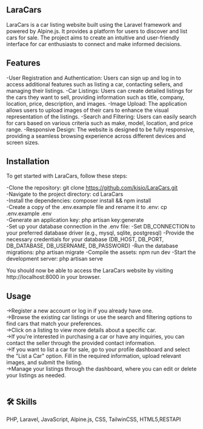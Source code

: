 ## LaraCars

LaraCars is a car listing website built using the Laravel framework and powered by Alpine.js. It provides a platform for users to discover and list cars for sale. The project aims to create an intuitive and user-friendly interface for car enthusiasts to connect and make informed decisions.




## Features


-User Registration and Authentication: Users can sign up and log in to access additional features such as listing a car, contacting sellers, and managing their listings.
-Car Listings: Users can create detailed listings for the cars they want to sell, providing information such as title, company, location, price, description, and images.
-Image Upload: The application allows users to upload images of their cars to enhance the visual representation of the listings.
-Search and Filtering: Users can easily search for cars based on various criteria such as make, model, location, and price range.
-Responsive Design: The website is designed to be fully responsive, providing a seamless browsing experience across different devices and screen sizes.

## Installation 

To get started with LaraCars, follow these steps:

-Clone the repository: git clone https://github.com/kisio/LaraCars.git <br>
-Navigate to the project directory: cd LaraCars<br>
-Install the dependencies: composer install && npm install<br>
-Create a copy of the .env.example file and rename it to .env: cp .env.example .env<br>
-Generate an application key: php artisan key:generate<br>
-Set up your database connection in the .env file:
-Set DB_CONNECTION to your preferred database driver (e.g., mysql, sqlite, postgresql)
-Provide the necessary credentials for your database (DB_HOST, DB_PORT, DB_DATABASE, DB_USERNAME, DB_PASSWORD)
-Run the database migrations: php artisan migrate
-Compile the assets: npm run dev
-Start the development server: php artisan serve

You should now be able to access the LaraCars website by visiting http://localhost:8000 in your browser.
## Usage

->Register a new account or log in if you already have one.<br>
->Browse the existing car listings or use the search and filtering options to find cars that match your preferences.<br>
->Click on a listing to view more details about a specific car.<br>
->If you're interested in purchasing a car or have any inquiries, you can contact the seller through the provided contact information.<br>
->If you want to list a car for sale, go to your profile dashboard and select the "List a Car" option. Fill in the required information, upload relevant images, and submit the listing.<br>
->Manage your listings through the dashboard, where you can edit or delete your listings as needed.<br><br>




## 🛠 Skills
PHP, Laravel, JavaScript, Alpine.js, CSS, TailwinCSS, HTML5,RESTAPI

